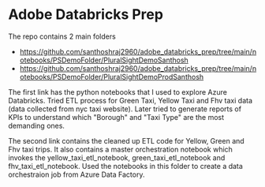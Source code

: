 # Adobe Databricks Prep

The repo contains 2 main folders
- https://github.com/santhoshraj2960/adobe_databricks_prep/tree/main/notebooks/PSDemoFolder/PluralSightDemoSanthosh
- https://github.com/santhoshraj2960/adobe_databricks_prep/tree/main/notebooks/PSDemoFolder/PluralSightDemoProdSanthosh

The first link has the python notebooks that I used to explore Azure Databricks. Tried ETL process for Green Taxi, Yellow Taxi and Fhv taxi data (data collected from nyc taxi website). Later tried to generate reports of KPIs to understand which "Borough" and "Taxi Type" are the most demanding ones.

The second link contains the cleaned up ETL code for Yellow, Green and Fhv taxi trips. It also contains a master orchestration notebook which invokes the yellow_taxi_etl_notebook, green_taxi_etl_notebook and fhv_taxi_etl_notebook. Used the notebooks in this folder to create a data orchestraion job from Azure Data Factory.
